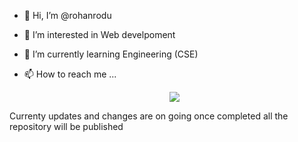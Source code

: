 - 👋 Hi, I’m @rohanrodu
- 👀 I’m interested in Web develpoment 
- 🌱 I’m currently learning Engineering (CSE)
- 📫 How to reach me ...
  
  <div align="center"> 
  <a href="https://www.linkedin.com/in/rohansrodu17/">
    <img src="https://img.shields.io/badge/LinkedIn-0077B5?style=for-the-badge&logo=linkedin&logoColor=white" target="_blank" />
  </a>
</div>

Currenty updates and changes are on going once completed all the repository will be published
